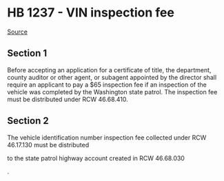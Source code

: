 # HB 1237 - VIN inspection fee

[Source](http://lawfilesext.leg.wa.gov/biennium/2023-24/Pdf/Bills/House%20Bills/1237.pdf)

## Section 1
Before accepting an application for a certificate of title, the department, county auditor or other agent, or subagent appointed by the director shall require an applicant to pay a $65 inspection fee if an inspection of the vehicle was completed by the Washington state patrol. The inspection fee must be distributed under RCW 46.68.410.

## Section 2
The vehicle identification number inspection fee collected under RCW 46.17.130 must be distributed

to the state patrol highway account created in RCW 46.68.030

.
